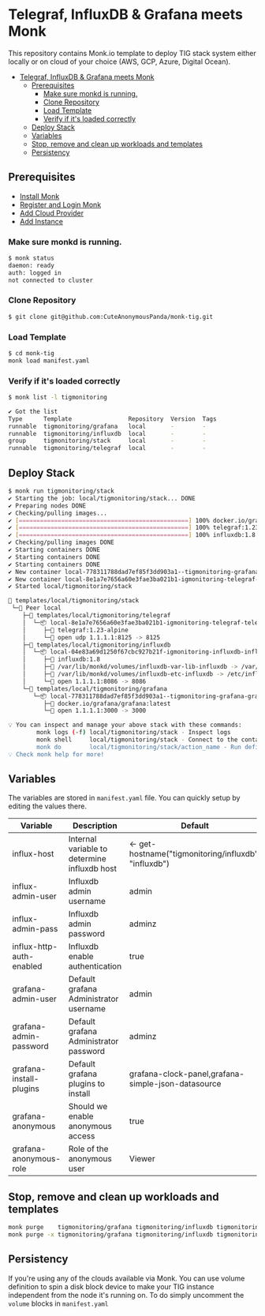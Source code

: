 Telegraf, InfluxDB & Grafana meets Monk
===

This repository contains Monk.io template to deploy TIG stack system either locally or on cloud of your choice (AWS, GCP, Azure, Digital Ocean).

- [Telegraf, InfluxDB \& Grafana meets Monk](#telegraf-influxdb--grafana-meets-monk)
  - [Prerequisites](#prerequisites)
    - [Make sure monkd is running.](#make-sure-monkd-is-running)
    - [Clone Repository](#clone-repository)
    - [Load Template](#load-template)
    - [Verify if it's loaded correctly](#verify-if-its-loaded-correctly)
  - [Deploy Stack](#deploy-stack)
  - [Variables](#variables)
  - [Stop, remove and clean up workloads and templates](#stop-remove-and-clean-up-workloads-and-templates)
  - [Persistency](#persistency)

## Prerequisites
- [Install Monk](https://docs.monk.io/docs/get-monk)
- [Register and Login Monk](https://docs.monk.io/docs/acc-and-auth)
- [Add Cloud Provider](https://docs.monk.io/docs/cloud-provider)
- [Add Instance](https://docs.monk.io/docs/multi-cloud)

### Make sure monkd is running.

``` bash
$ monk status
daemon: ready
auth: logged in
not connected to cluster
```

### Clone Repository

``` bash
$ git clone git@github.com:CuteAnonymousPanda/monk-tig.git
```

### Load Template

``` bash
$ cd monk-tig
monk load manifest.yaml
```

### Verify if it's loaded correctly

``` bash
$ monk list -l tigmonitoring

✔ Got the list
Type      Template                Repository  Version  Tags
runnable  tigmonitoring/grafana   local       -        -
runnable  tigmonitoring/influxdb  local       -        -
group     tigmonitoring/stack     local       -        -
runnable  tigmonitoring/telegraf  local       -        -
```

## Deploy Stack

``` bash
$ monk run tigmonitoring/stack
✔ Starting the job: local/tigmonitoring/stack... DONE
✔ Preparing nodes DONE
✔ Checking/pulling images...
✔ [================================================] 100% docker.io/grafana/grafana:latest local
✔ [================================================] 100% telegraf:1.23-alpine local
✔ [================================================] 100% influxdb:1.8 local
✔ Checking/pulling images DONE
✔ Starting containers DONE
✔ Starting containers DONE
✔ Starting containers DONE
✔ New container local-778311788dad7ef85f3dd903a1--tigmonitoring-grafana-grafana created DONE
✔ New container local-8e1a7e7656a60e3fae3ba021b1-igmonitoring-telegraf-telegraf created DONE
✔ Started local/tigmonitoring/stack

🔩 templates/local/tigmonitoring/stack
 └─🧊 Peer local
    ├─🔩 templates/local/tigmonitoring/telegraf
    │  └─📦 local-8e1a7e7656a60e3fae3ba021b1-igmonitoring-telegraf-telegraf
    │     ├─🧩 telegraf:1.23-alpine
    │     └─🔌 open udp 1.1.1.1:8125 -> 8125
    ├─🔩 templates/local/tigmonitoring/influxdb
    │  └─📦 local-04e83a69d1250f67cbc927b21f-igmonitoring-influxdb-influxdb
    │     ├─🧩 influxdb:1.8
    │     ├─💾 /var/lib/monkd/volumes/influxdb-var-lib-influxdb -> /var/lib/influxdb
    │     ├─💾 /var/lib/monkd/volumes/influxdb-etc-influxdb -> /etc/influxdb
    │     └─🔌 open 1.1.1.1:8086 -> 8086
    └─🔩 templates/local/tigmonitoring/grafana
       └─📦 local-778311788dad7ef85f3dd903a1--tigmonitoring-grafana-grafana
          ├─🧩 docker.io/grafana/grafana:latest
          └─🔌 open 1.1.1.1:3000 -> 3000

💡 You can inspect and manage your above stack with these commands:
        monk logs (-f) local/tigmonitoring/stack - Inspect logs
        monk shell     local/tigmonitoring/stack - Connect to the container's shell
        monk do        local/tigmonitoring/stack/action_name - Run defined action (if exists)
💡 Check monk help for more!
```

## Variables

The variables are stored in `manifest.yaml` file.
You can quickly setup by editing the values there.

| Variable                 | Description                                  | Default                                               |
| ------------------------ | -------------------------------------------- | ----------------------------------------------------- |
| influx-host              | Internal variable to determine influxdb host | <- get-hostname("tigmonitoring/influxdb", "influxdb") |
| influx-admin-user        | Influxdb admin username                      | admin                                                 |
| influx-admin-pass        | Influxdb admin password                      | adminz                                                |
| influx-http-auth-enabled | Influxdb enable authentication               | true                                                  |
| grafana-admin-user       | Default grafana Administrator username       | admin                                                 |
| grafana-admin-password   | Default grafana Administrator password       | adminz                                                |
| grafana-install-plugins  | Default grafana plugins to install           | grafana-clock-panel,grafana-simple-json-datasource    |
| grafana-anonymous        | Should we enable anonymous access            | true                                                  |
| grafana-anonymous-role   | Role of the anonymous user                   | Viewer                                                |

## Stop, remove and clean up workloads and templates

``` bash
monk purge    tigmonitoring/grafana tigmonitoring/influxdb tigmonitoring/stack tigmonitoring/telegraf
monk purge -x tigmonitoring/grafana tigmonitoring/influxdb tigmonitoring/stack tigmonitoring/telegraf
```

## Persistency
If you're using any of the clouds available via Monk. You can use volume definition to spin a disk block device to make your TIG instance independent from the node it's running on.
To do simply uncomment the `volume` blocks in `manifest.yaml`
